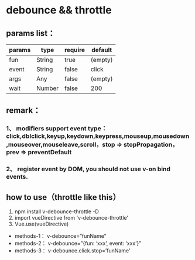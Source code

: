 # debounce && throttle
## params list：
| params | type | require | default | 
| ------ | ------ | ------ | ------ |
| fun | String | true | (empty) |
| event | String | false | click |
| args | Any | false | (empty) |
| wait | Number | false | 200 |
## remark：
### 1、	modifiers support event type：click,dblclick,keyup,keydown,keypress,mouseup,mousedown,mouseover,mouseleave,scroll，stop => stopPropagation，prev => preventDefault
### 2、	register event by DOM, you should not use v-on bind events.
## how to use（throttle like this）
1. npm install v-debounce-throttle -D
2. import vueDirective from 'v-debounce-throttle'
3. Vue.use(vueDirective)
- methods-1：
	v-debounce=”funName”
- methods-2：
	v-debounce=”{fun: ‘xxx’, event: ‘xxx’}”
- methods-3：
	v-debounce.click.stop=’funName’


